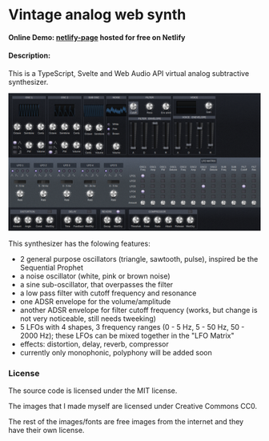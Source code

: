 # Vintage analog web synth

#### Online Demo: [netlify-page](https://vintage-analog-web-synth.netlify.app/) hosted for free on Netlify
#### Description:
This is a TypeScript, Svelte and Web Audio API virtual analog subtractive synthesizer.

![screenshot](screenshots/screenshot-05.png)

This synthesizer has the folowing features:
* 2 general purpose oscillators (triangle, sawtooth, pulse), inspired be the Sequential Prophet
* a noise oscillator (white, pink or brown noise)
* a sine sub-oscillator, that overpasses the filter
* a low pass filter with cutoff frequency and resonance
* one ADSR envelope for the volume/amplitude
* another ADSR envelope for filter cutoff frequency (works, but change is not very noticeable, still needs tweeking)
* 5 LFOs with 4 shapes, 3 frequency ranges (0 - 5 Hz, 5 - 50 Hz, 50 - 2000 Hz); these LFOs can be mixed together in the "LFO Matrix"
* effects: distortion, delay, reverb, compressor
* currently only monophonic, polyphony will be added soon

### License
The source code is licensed under the MIT license.

The images that I made myself are licensed under Creative Commons CC0.

The rest of the images/fonts are free images from the internet and they have their own license. 